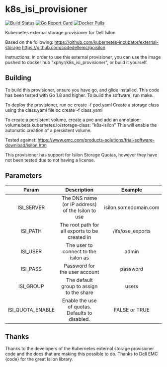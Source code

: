 # k8s_isi_provisioner
[![Build Status](https://travis-ci.org/xphyr/k8s_isi_provisioner.svg?branch=master)](https://travis-ci.org/xphyr/k8s_isi_provisioner.svg?branch=master)
[![Go Report Card](https://goreportcard.com/badge/github.com/xphyr/k8s_isi_provisioner)](https://goreportcard.com/report/github.com/xphyr/k8s_isi_provisioner)
[![Docker Pulls](https://img.shields.io/docker/pulls/xphyr/k8s_isi_provisioner.svg)](https://hub.docker.com/r/xphyr/k8s_isi_provisioner/)

Kubernetes external storage provisioner for Dell Isilon

Based on the following:
https://github.com/kubernetes-incubator/external-storage
https://github.com/codedellemc/goisilon

Instructions:
In order to use this external provisioner, you can use the image pushed to docker hub "xphyr/k8s\_isi\_provisioner", or build it yourself.

Building
--------
To build this provisioner, ensure you have go, and glide installed.  This code has been tested with Go 1.8 and higher.
To build the software, run make.

To deploy the provisioner, run 
oc create -f pod.yaml
Create a storage class using the class.yaml file 
oc create -f class.yaml

To create a persistent volume, create a pvc and add an annotaion:
volume.beta.kubernetes.io/storage-class: "k8s-isilon"
This will enable the automatic creation of a persistent volume.

Tested against: 
https://www.emc.com/products-solutions/trial-software-download/isilon.htm

This provisioner has support for Isilon Storage Quotas, however they have not been tested due to not having a license.

## Parameters
**Param**|**Description**|**Example**
:-----:|:-----:|:-----:
ISI\_SERVER|The DNS name (or IP address) of the Isilon to use | isilon.somedomain.com
ISI\_PATH|The root path for all exports to be created in| \/ifs\/ose\_exports 
ISI\_USER|The user to connect to the isilon as|admin
ISI\_PASS|Password for the user account|password
ISI\_GROUP|The default group to assign to the share|users
ISI\_QUOTA\_ENABLE|Enable the use of quotas.  Defaults to disabled. | FALSE or TRUE

## Thanks

Thanks to the developers of the Kubernetes external storage provisioner code and the docs that are making this possible to do.
Thanks to Dell EMC {code} for the great Isilon library.